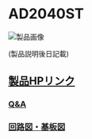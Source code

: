 # AD2040ST

![製品画像]()

(製品説明後日記載)


## [製品HPリンク](http://bit-trade-one.co.jp/) 

### [Q&A](FAQ.md)

### [回路図・基板図](https://github.com/bit-trade-one/AD2040ST/tree/master/Schematics)
